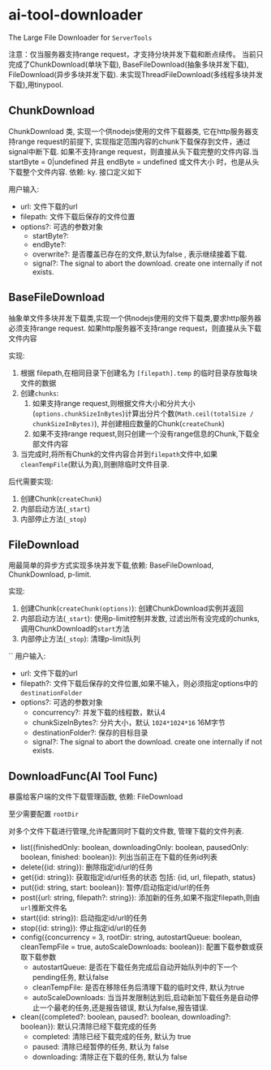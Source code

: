 # ai-tool-downloader

The Large File Downloader for `ServerTools`

注意：仅当服务器支持range request，才支持分块并发下载和断点续传。
当前只完成了ChunkDownload(单块下载), BaseFileDownload(抽象多块并发下载), FileDownload(异步多块并发下载).
未实现ThreadFileDownload(多线程多块并发下载),用tinypool.

## ChunkDownload

ChunkDownload 类, 实现一个供nodejs使用的文件下载器类, 它在http服务器支持range request的前提下, 实现指定范围内容的chunk下载保存到文件，通过signal中断下载.
如果不支持range request，则直接从头下载完整的文件内容.当 startByte = 0|undefined 并且 endByte = undefined 或文件大小 时，也是从头下载整个文件内容.
依赖: ky. 接口定义如下

用户输入:

* url: 文件下载的url
* filepath: 文件下载后保存的文件位置
* options?: 可选的参数对象
  * startByte?:
  * endByte?:
  * overwrite?: 是否覆盖已存在的文件,默认为false , 表示继续接着下载.
  * signal?: The signal to abort the download. create one internally if not exists.

## BaseFileDownload

抽象单文件多块并发下载类,实现一个供nodejs使用的文件下载类,要求http服务器必须支持range request.
如果http服务器不支持range request，则直接从头下载文件内容

实现:

1. 根据 filepath,在相同目录下创建名为 `[filepath].temp` 的临时目录存放每块文件的数据
2. 创建`chunks`:
   1. 如果支持range request,则根据文件大小和分片大小(`options.chunkSizeInBytes`)计算出分片个数(`Math.ceil(totalSize / chunkSizeInBytes)`), 并创建相应数量的Chunk(`createChunk`)
   2. 如果不支持range request,则只创建一个没有range信息的Chunk,下载全部文件内容
3. 当完成时,将所有Chunk的文件内容合并到`filepath`文件中,如果`cleanTempFile`(默认为真),则删除临时文件目录.

后代需要实现:

1. 创建Chunk(`createChunk`)
2. 内部启动方法(`_start`)
3. 内部停止方法(`_stop`)

## FileDownload

用最简单的异步方式实现多块并发下载,依赖: BaseFileDownload, ChunkDownload, p-limit.

实现:

1. 创建Chunk(`createChunk(options)`): 创建ChunkDownload实例并返回
2. 内部启动方法(`_start`): 使用p-limit控制并发数, 过滤出所有没完成的chunks, 调用ChunkDownload的`start`方法
3. 内部停止方法(`_stop`): 清理p-limit队列

``
用户输入:

* url: 文件下载的url
* filepath?: 文件下载后保存的文件位置,如果不输入，则必须指定options中的`destinationFolder`
* options?: 可选的参数对象
  * concurrency?: 并发下载的线程数，默认4
  * chunkSizeInBytes?: 分片大小，默认 `1024*1024*16` 16M字节
  * destinationFolder?: 保存的目标目录
  * signal?: The signal to abort the download. create one internally if not exists.

## DownloadFunc(AI Tool Func)

暴露给客户端的文件下载管理函数, 依赖: FileDownload

至少需要配置 `rootDir`

对多个文件下载进行管理,允许配置同时下载的文件数, 管理下载的文件列表.

* list({finishedOnly: boolean, downloadingOnly: boolean, pausedOnly: boolean, finished: boolean}): 列出当前正在下载的任务id列表
* delete({id: string}): 删除指定id/url的任务
* get({id: string}): 获取指定id/url任务的状态 包括: {id, url, filepath, status}
* put({id: string, start: boolean}): 暂停/启动指定id/url的任务
* post({url: string, filepath?: string}): 添加新的任务,如果不指定filepath,则由`url`推断文件名
* start({id: string}): 启动指定id/url的任务
* stop({id: string}): 停止指定id/url的任务
* config({concurrency = 3, rootDir: string, autostartQueue: boolean, cleanTempFile = true, autoScaleDownloads: boolean}): 配置下载参数或获取下载参数
  * autostartQueue: 是否在下载任务完成后自动开始队列中的下一个pending任务, 默认false
  * cleanTempFile: 是否在移除任务后清理下载的临时文件, 默认为true
  * autoScaleDownloads: 当当并发限制达到后,启动新加下载任务是自动停止一个最老的任务,还是报告错误, 默认为false,报告错误.
* clean({completed?: boolean, paused?: boolean, downloading?: boolean}): 默认只清除已经下载完成的任务
  * completed: 清除已经下载完成的任务, 默认为 true
  * paused: 清除已经暂停的任务, 默认为 false
  * downloading: 清除正在下载的任务, 默认为 false
